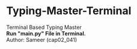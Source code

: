 # Typing-Master-Terminal
Terminal Based Typing Master
<br>
<b>Run "main.py" File in Terminal.</b>
<br>
Author: Sameer (cap02_041)

